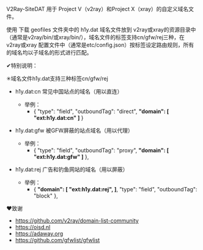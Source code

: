 V2Ray-SiteDAT
用于 Project V（v2ray）和Project X（xray）的自定义域名文件。

使用
下载 geofiles 文件夹中的 h1y.dat 域名文件放到 v2ray或xray的资源目录中（通常是v2ray/bin/或xray/bin/），域名文件的标签支持cn/gfw/rej三种，在 v2ray或xray 配置文件中（通常是etc/config.json）按标签设定路由规则，所有的域名均以子域名的形式进行匹配。

✔特别说明：

✳域名文件h1y.dat支持三种标签cn/gfw/rej
  - h1y.dat:cn 常见中国站点的域名（用以直连）
    - 举例：
      - {
          "type": "field",
          "outboundTag": "direct",
          <b>"domain": [
            "ext:h1y.dat:cn"
          ]</b>
        }
  - h1y.dat:gfw 被GFW屏蔽的站点域名（用以代理）
    - 举例：
      - {
          "type": "field",
          "outboundTag": "proxy",
          <b>"domain": [
            "ext:h1y.dat:gfw"
          ]</b>
        },
      
  - h1y.dat:rej 广告和钓鱼网站的域名（用以屏蔽）
    - 举例：
      - {
          <b>"domain": [
            "ext:h1y.dat:rej",
          ]</b>,
          "type": "field",
          "outboundTag": "block"
        }, 

❤致谢
- https://github.com/v2ray/domain-list-community
- https://oisd.nl
- https://adaway.org
- https://github.com/gfwlist/gfwlist
